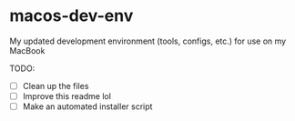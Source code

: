 # macos-dev-env
My updated development environment (tools, configs, etc.) for use on my MacBook

TODO:
- [ ] Clean up the files
- [ ] Improve this readme lol
- [ ] Make an automated installer script
